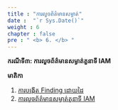 ```yaml
---
title : "ការលួចព័ត៌មានសម្ងាត់"
date :  "`r Sys.Date()`" 
weight : 6
chapter : false
pre : " <b> 6. </b> "
---
```


**ករណីទី៣: ការលួចព័ត៌មានសម្ងាត់តួនាទី IAM**

**មាតិកា**
1. [ការបង្កើត Finding ដោយដៃ](1-create-findings/)
2. [ការលួចព័ត៌មានសម្ងាត់តួនាទី IAM](2-senario/)

